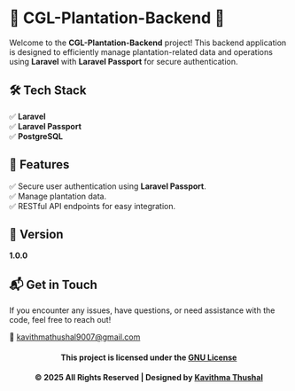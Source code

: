 # 🌱 CGL-Plantation-Backend 🌱

Welcome to the **CGL-Plantation-Backend** project! This backend application is designed to efficiently manage
plantation-related data and operations using **Laravel** with **Laravel Passport** for secure authentication.

## 🛠️ Tech Stack

✅ **Laravel**<br/>
✅ **Laravel Passport**<br/>
✅ **PostgreSQL**<br/>

## 🚀 Features

✅ Secure user authentication using **Laravel Passport**.<br/>
✅ Manage plantation data.<br/>
✅ RESTful API endpoints for easy integration.<br/>

## 📝 Version

**1.0.0**

## 📬 Get in Touch

If you encounter any issues, have questions, or need assistance with the code, feel free to reach out!

📧 [kavithmathushal9007@gmail.com](mailto:kavithmathushal9007@gmail.com)

<div align="center">

#### This project is licensed under the [GNU License](LICENSE)

#### © 2025 All Rights Reserved | Designed by [Kavithma Thushal](https://github.com/Kavithma-Thushal)

</div>

